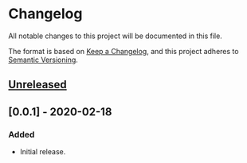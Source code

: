 # Changelog
All notable changes to this project will be documented in this file.

The format is based on [Keep a Changelog](https://keepachangelog.com/en/1.0.0/),
and this project adheres to [Semantic Versioning](https://semver.org/spec/v2.0.0.html).

## [Unreleased]

## [0.0.1] - 2020-02-18
### Added
- Initial release.

[Unreleased]: https://github.com/Colin-b/apispec_starlette/compare/v0.0.1...HEAD
[1.4.0]: https://github.com/Colin-b/apispec_starlette/releases/tag/v0.0.1
